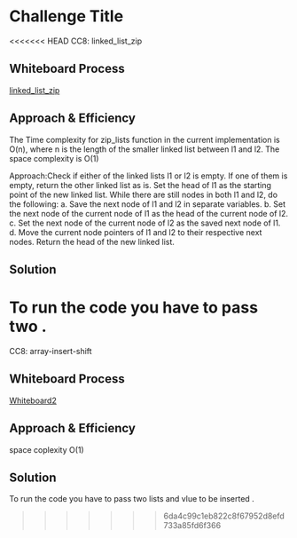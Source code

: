 # Challenge Title
<<<<<<< HEAD
CC8: linked_list_zip

## Whiteboard Process
<!-- Embedded whiteboard image -->
[linked_list_zip](./ziplist.jpg)

## Approach & Efficiency
<!-- What approach did you take? Why? What is the Big O space/time for this approach? -->
The Time complexity for zip_lists function in the current implementation is O(n), where n is the length of the smaller linked list between l1 and l2. 
The space complexity is O(1)

Approach:Check if either of the linked lists l1 or l2 is empty. If one of them is empty, return the other linked list as is.
Set the head of l1 as the starting point of the new linked list.
While there are still nodes in both l1 and l2, do the following: a. Save the next node of l1 and l2 in separate variables. b. Set the next node of the current node of l1 as the head of the current node of l2. c. Set the next node of the current node of l2 as the saved next node of l1. d. Move the current node pointers of l1 and l2 to their respective next nodes.
Return the head of the new linked list.


## Solution
<!-- Show how to run your code, and examples of it in action -->
To run the code you have to pass two .
=======
CC8: array-insert-shift

## Whiteboard Process
<!-- Embedded whiteboard image -->
[Whiteboard2]()

## Approach & Efficiency
<!-- What approach did you take? Why? What is the Big O space/time for this approach? -->
space coplexity O(1)

## Solution
<!-- Show how to run your code, and examples of it in action -->
To run the code you have to pass two lists and vlue to be inserted .
>>>>>>> 6da4c99c1eb822c8f67952d8efd733a85fd6f366
